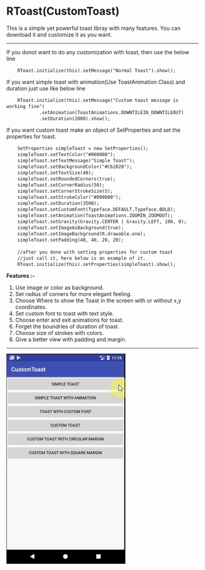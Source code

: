 # RToast(CustomToast)
This is a simple yet powerful toast libray with many features. You can download it and customize it as you want.

---------------------------------------------------------------------------------------------------------------------------------

If you donot want to do any customization with toast, then use the below line

        RToast.initialize(this).setMessage("Normal Toast").show();
        
        
If you want simple toast with animation(Use ToastAnimation Class) and duration just use like below line

        RToast.initialize(this).setMessage("Custom toast message is working fine")
                .setAnimation(ToastAnimations.DOWNTILEIN_DOWNTILEOUT)
                .setDuration(2000).show();
                
                
If you want custom toast make an object of SetProperties and set the properties for toast.

        SetProperties simpleToast = new SetProperties();
        simpleToast.setTextColor("#000000");
        simpleToast.setTextMessage("Simple Toast");
        simpleToast.setBackgroundColor("#C62828");
        simpleToast.setTextSize(40);
        simpleToast.setRoundedCorners(true);
        simpleToast.setCornerRadius(50);
        simpleToast.setCornerStrokeSize(5);
        simpleToast.setStrokeColor("#000000");
        simpleToast.setDuration(3500);
        simpleToast.setCustomFont(Typeface.DEFAULT,Typeface.BOLD);
        simpleToast.setAnimation(ToastAnimations.ZOOMIN_ZOOMOUT);
        simpleToast.setGravity(Gravity.CENTER | Gravity.LEFT, 100, 0);
        simpleToast.setImageAsBackground(true);
        simpleToast.setImageBackground(R.drawable.one);
        simpleToast.setPadding(40, 40, 20, 20);

        //after you done with setting properties for custom toast
        //just call it, here below is an example of it.
        RToast.initialize(this).setProperties(simpleToast).show();
        
 
 <b>Features :-</b>  
  1. Use image or color as background.<br> 
  2. Set radius of corners for more elegant feeling.<br> 
  3. Choose Where to show the Toast in the screen with or without x,y coordinates.<br>
  4. Set custom font to toast with text style.<br>
  5. Choose enter and exit animations for toast.<br>
  6. Forget the boundries of duration of toast.<br> 
  7. Choose size of strokes with colors.<br> 
  8. Give a better view with padding and margin.<br> 
                
                
--------------------------------------------------------------------------------------------------------------------------------

<img src = "https://github.com/techphantcg/Custom_Toast/blob/master/Cus_Gif.gif">

